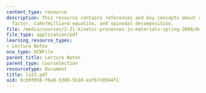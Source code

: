 ```yaml
---
content_type: resource
description: This resource contains references and key concepts about amplification
  factor, Cahn?Hilliard equation, and spinodal decomposition.
file: /media/courses/3-21-kinetic-processes-in-materials-spring-2006/8cb9f056f6a853895b10eafb7c0564f1_ls23.pdf
file_type: application/pdf
learning_resource_types:
- Lecture Notes
ocw_type: OCWFile
parent_title: Lecture Notes
parent_type: CourseSection
resourcetype: Document
title: ls23.pdf
uid: 8cb9f056-f6a8-5389-5b10-eafb7c0564f1
---
```

